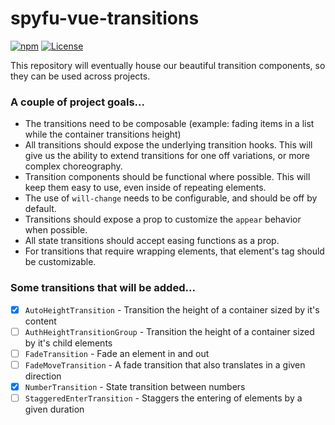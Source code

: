 # spyfu-vue-transitions

[![npm](https://img.shields.io/npm/v/spyfu-vue-transitions.svg)](https://www.npmjs.com/package/spyfu-vue-transitions)
[![License](https://img.shields.io/badge/license-MIT-blue.svg)](https://github.com/spyfu/spyfu-vue-transitions/blob/master/LICENSE)

This repository will eventually house our beautiful transition components, so they can be used across projects.

### A couple of project goals...

- The transitions need to be composable (example: fading items in a list while the container transitions height)
- All transitions should expose the underlying transition hooks. This will give us the ability to extend transitions for one off variations, or more complex choreography.
- Transition components should be functional where possible. This will keep them easy to use, even inside of repeating elements. 
- The use of `will-change` needs to be configurable, and should be off by default.
- Transitions should expose a prop to customize the `appear` behavior when possible.
- All state transitions should accept easing functions as a prop.
- For transitions that require wrapping elements, that element's tag should be customizable.

### Some transitions that will be added...

- [x] `AutoHeightTransition` - Transition the height of a container sized by it's content
- [ ] `AuthHeightTransitionGroup` - Transition the height of a container sized by it's child elements
- [ ] `FadeTransition` - Fade an element in and out
- [ ] `FadeMoveTransition` - A fade transition that also translates in a given direction
- [x] `NumberTransition` - State transition between numbers
- [ ] `StaggeredEnterTransition` - Staggers the entering of elements by a given duration
